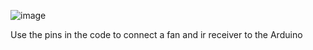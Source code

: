 ![image](https://github.com/user-attachments/assets/d31d5d7e-2189-48be-8ca8-8d8add11ea75)

Use the pins in the code to connect a fan and ir receiver to the Arduino 
